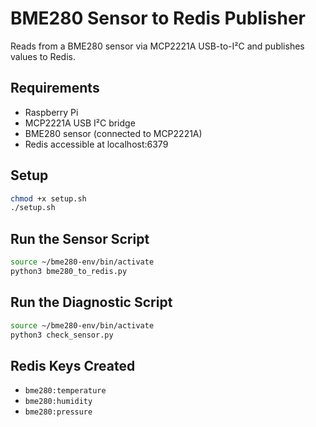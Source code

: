# BME280 Sensor to Redis Publisher

Reads from a BME280 sensor via MCP2221A USB-to-I²C and publishes values to Redis.

## Requirements
- Raspberry Pi
- MCP2221A USB I²C bridge
- BME280 sensor (connected to MCP2221A)
- Redis accessible at localhost:6379

## Setup

```bash
chmod +x setup.sh
./setup.sh
```

## Run the Sensor Script

```bash
source ~/bme280-env/bin/activate
python3 bme280_to_redis.py
```

## Run the Diagnostic Script

```bash
source ~/bme280-env/bin/activate
python3 check_sensor.py
```

## Redis Keys Created

- `bme280:temperature`
- `bme280:humidity`
- `bme280:pressure`
